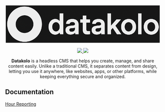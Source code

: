 <p align="center">
    <img src="docs/images/logo.png" alt="Datakolo Logo" width="500"/>
</p>

<p align="center">
    <a href="https://codecov.io/gh/3nd3r1/datakolo" > 
        <img src="https://codecov.io/gh/3nd3r1/datakolo/graph/badge.svg?token=LAaNR3Ivb1"/> 
    </a>
    <a href="https://github.com/3nd3r1/datakolo/actions/workflows/ci.yaml" > 
        <img src="https://github.com/3nd3r1/datakolo/actions/workflows/ci.yaml/badge.svg"/> 
    </a>
</p>

<p align="center">
<strong>Datakolo</strong> is a headless CMS that helps you create, manage, and share content easily. 
Unlike a traditional CMS, it separates content from design, letting you use it anywhere, like websites, apps, or other platforms, while keeping everything secure and organized.
</p>

<p align="center">
</p>

## Documentation

[Hour Reporting](./docs/hours.md)
